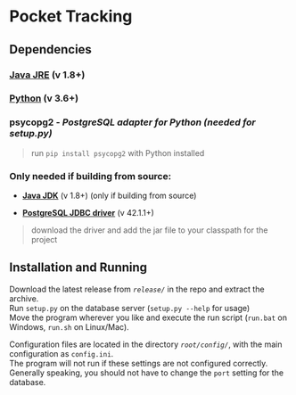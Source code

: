 # Pocket Tracking #



## Dependencies ##

### [**Java JRE**](http://www.oracle.com/technetwork/java/javase/downloads/index.html) (v 1.8+)

### [**Python**](https://www.python.org/downloads/) (v  3.6+)

### **psycopg2** - *PostgreSQL adapter for Python (needed for setup.py)*
>run `pip install psycopg2` with Python installed

### Only needed if building from source:

- [**Java JDK**](http://www.oracle.com/technetwork/java/javase/downloads/index.html) (v 1.8+) (only if building from source)

- [**PostgreSQL JDBC driver**](https://jdbc.postgresql.org/download.html) (v 42.1.1+)
> download the driver and add the jar file to your classpath for the project



## Installation and Running ##
Download the latest release from *`release/`* in the repo and extract the archive.  
Run `setup.py` on the database server (`setup.py --help` for usage)  
Move the program wherever you like and execute the run script (`run.bat` on Windows, `run.sh` on Linux/Mac).

Configuration files are located in the directory *`root/config/`*, with the main configuration as `config.ini`.  
The program will not run if these settings are not configured correctly.  
Generally speaking, you should not have to change the `port` setting for the database.  



